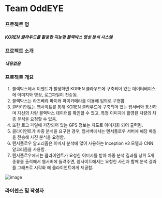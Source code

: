 # Team OddEYE


### **프로젝트 명**
##### KOREN 클라우드를 활용한 지능형 블랙박스 영상 분석 시스템


### **프로젝트 소개**
##### 내용없음

### **프로젝트 개요**
1. 블랙박스에서 이벤트가 발생하면 KOREN 클라우드에 구축되어 있는 데이터베이스에 이미지와 영상, 로그파일이 전송됨.
2. 블랙박스는 라즈베리 파이와 파이카메라를 이용해 임의로 구현함.
3. 클라이언트는 웹사이트를 통해 KOREN 클라우드에 구축되어 있는 웹서버와 통신하며 자신의 차량 블랙박스 데이터를 확인할 수 있고, 
특정 이미지에 촬영된 차량의 차종 분석을 요청할 수 있음.
4. 또한 로그 파일에 저장되어 있는 GPS 정보는 지도로 이미지화 되어 출력됨.
5. 클라이언트가 차종 분석을 요구한 경우, 웹서버에서는 텐서플로우 서버에 해당 파일을 전송해 사진 분석을 요청함.
6. 텐서플로우 알고리즘은 이미지 분석에 많이 사용하는 Inception v3 모델과 CNN 알고리즘을 사용함.
7. 텐서플로우에서는 클라이언트가 요청한 이미지를 받아 차종 분석 결과를 상위 5개 종류를 출력해서 웹서버에 돌려주면, 
웹사이트에서는 요청한 사진과 함께 분석 결과를 그래프로 시각화 해 클라이언트에게 제공함.

![image](https://user-images.githubusercontent.com/44107947/47965227-e14e1e00-e087-11e8-970b-fdf9f3d07e3d.png)


### **라이센스 및 작성자** 
